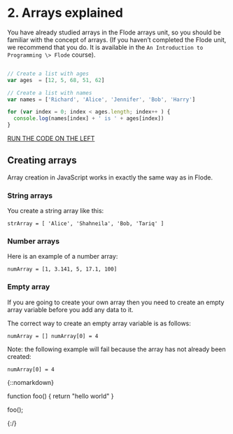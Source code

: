 2\. Arrays explained
====================

You have already studied arrays in the Flode arrays unit, so you should be familiar with the concept of arrays. (If you haven’t completed the Flode unit, we recommend that you do. It is available in the `An Introduction to Programming \> Flode` course).

```js

// Create a list with ages
var ages  = [12, 5, 68, 51, 62]

// Create a list with names
var names = ['Richard', 'Alice', 'Jennifer', 'Bob', 'Harry']

for (var index = 0; index < ages.length; index++ ) {
  console.log(names[index] + ' is ' + ages[index]) 
}
```

[RUN THE CODE ON THE LEFT]()

Creating arrays
---------------

Array creation in JavaScript works in exactly the same way as in Flode.

### String arrays

You create a string array like this:

```
strArray = [ 'Alice', 'Shahneila', 'Bob, 'Tariq' ] 
```

### Number arrays

Here is an example of a number array:

```
numArray = [1, 3.141, 5, 17.1, 100] 
```

### Empty array

If you are going to create your own array then you need to create an empty array variable before you add any data to it.

The correct way to create an empty array variable is as follows:

```
numArray = [] numArray[0] = 4 
```

Note: the following example will fail because the array has not already been created:

```
numArray[0] = 4
```

{::nomarkdown}

<script src="https://embed.runkit.com" data-element-id="my-element"></script>

<!-- anywhere else on your page -->
<div id="my-element">
function foo()
{
    return "hello world"
}

foo();
</div>
{:/}


